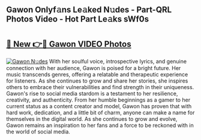 ## Gawon Onlyf𝚊ns Le𝚊ked N𝚞des - Part-QRL Photos Video - Hot Part Le𝚊ks sWf0s

# <h2><a href="http://ab54032.deff.icu/?id=Gawon">🔗 New 👉🔴 Gawon VIDEO Photos</a></h2>

[![Gawon N𝚞des](https://i.imgur.com/rIISA9y.gif)](http://ab54032.deff.icu/?id=Gawon)
With her soulful voice, introspective lyrics, and genuine connection with her audience, Gawon is poised for a bright future. Her music transcends genres, offering a relatable and therapeutic experience for listeners. As she continues to grow and share her stories, she inspires others to embrace their vulnerabilities and find strength in their uniqueness. Gawon's rise to social media stardom is a testament to her resilience, creativity, and authenticity. From her humble beginnings as a gamer to her current status as a content creator and model, Gawon has proven that with hard work, dedication, and a little bit of charm, anyone can make a name for themselves in the digital world. As she continues to grow and evolve, Gawon remains an inspiration to her fans and a force to be reckoned with in the world of social media.
